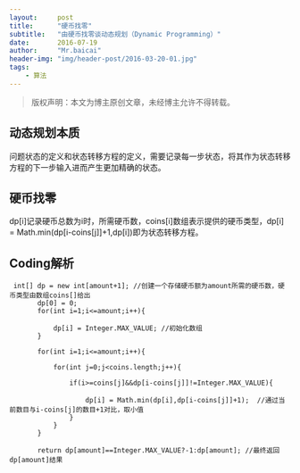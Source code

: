 ```yaml
---
layout:     post
title:      "硬币找零"
subtitle:   "由硬币找零谈动态规划（Dynamic Programming）"
date:       2016-07-19
author:     "Mr.baicai"
header-img: "img/header-post/2016-03-20-01.jpg"
tags:
    - 算法
---
```


> 版权声明：本文为博主原创文章，未经博主允许不得转载。

## 动态规划本质

问题状态的定义和状态转移方程的定义，需要记录每一步状态，将其作为状态转移方程的下一步输入进而产生更加精确的状态。

## 硬币找零

dp[i]记录硬币总数为i时，所需硬币数，coins[i]数组表示提供的硬币类型，dp[i] = Math.min(dp[i-coins[j]]+1,dp[i])即为状态转移方程。

##  Coding解析

```
 int[] dp = new int[amount+1]; //创建一个存储硬币额为amount所需的硬币数，硬币类型由数组coins[]给出
       dp[0] = 0;
       for(int i=1;i<=amount;i++){  
           
           dp[i] = Integer.MAX_VALUE; //初始化数组
       }
       
       for(int i=1;i<=amount;i++){
           
           for(int j=0;j<coins.length;j++){
               
               if(i>=coins[j]&&dp[i-coins[j]]!=Integer.MAX_VALUE){
                   
                   dp[i] = Math.min(dp[i],dp[i-coins[j]]+1);  //通过当前数目与i-coins[j]的数目+1对比，取小值
               }
           }
       }
       
       return dp[amount]==Integer.MAX_VALUE?-1:dp[amount]; //最终返回dp[amount]结果
       
```
